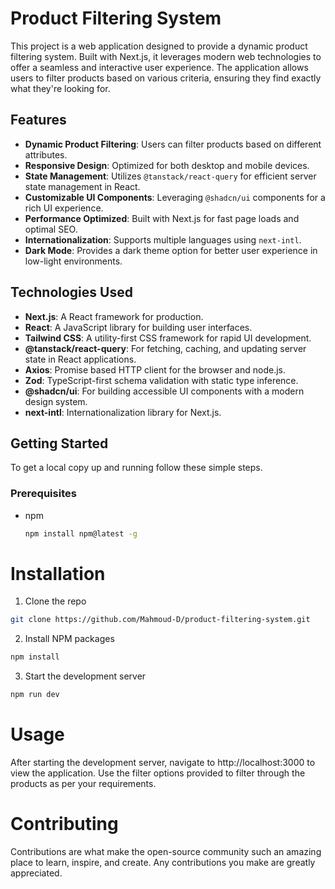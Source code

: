 # Product Filtering System

This project is a web application designed to provide a dynamic product filtering system. Built with Next.js, it leverages modern web technologies to offer a seamless and interactive user experience. The application allows users to filter products based on various criteria, ensuring they find exactly what they're looking for.

## Features

- **Dynamic Product Filtering**: Users can filter products based on different attributes.
- **Responsive Design**: Optimized for both desktop and mobile devices.
- **State Management**: Utilizes `@tanstack/react-query` for efficient server state management in React.
- **Customizable UI Components**: Leveraging `@shadcn/ui` components for a rich UI experience.
- **Performance Optimized**: Built with Next.js for fast page loads and optimal SEO.
- **Internationalization**: Supports multiple languages using `next-intl`.
- **Dark Mode**: Provides a dark theme option for better user experience in low-light environments.

## Technologies Used

- **Next.js**: A React framework for production.
- **React**: A JavaScript library for building user interfaces.
- **Tailwind CSS**: A utility-first CSS framework for rapid UI development.
- **@tanstack/react-query**: For fetching, caching, and updating server state in React applications.
- **Axios**: Promise based HTTP client for the browser and node.js.
- **Zod**: TypeScript-first schema validation with static type inference.
- **@shadcn/ui**: For building accessible UI components with a modern design system.
- **next-intl**: Internationalization library for Next.js.

## Getting Started

To get a local copy up and running follow these simple steps.

### Prerequisites

- npm
  ```sh
  npm install npm@latest -g
  ```

# Installation

1. Clone the repo

```sh
git clone https://github.com/Mahmoud-D/product-filtering-system.git
```

2. Install NPM packages

```sh
npm install
```

3. Start the development server

```sh
npm run dev
```

# Usage

After starting the development server, navigate to http://localhost:3000 to view the application. Use the filter options provided to filter through the products as per your requirements.

# Contributing

Contributions are what make the open-source community such an amazing place to learn, inspire, and create. Any contributions you make are greatly appreciated.
